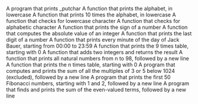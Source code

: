 A program that prints _putchar
A function that prints the alphabet, in lowercase
A function that prints 10 times the alphabet, in lowercase
A function that checks for lowercase character
A function that checks for alphabetic character
A function that prints the sign of a number
A function that computes the absolute value of an integer
A function that prints the last digit of a number
A function that prints every minute of the day of Jack Bauer, starting from 00:00 to 23:59
A function that prints the 9 times table, starting with 0
A function that adds two integers and returns the result
A function that prints all natural numbers from n to 98, followed by a new line
A function that prints the n times table, starting with 0
A  program that computes and prints the sum of all the multiples of 3 or 5 below 1024 (excluded), followed by a new line
A program that prints the first 50 Fibonacci numbers, starting with 1 and 2, followed by a new line
A program that finds and prints the sum of the even-valued terms, followed by a new line
